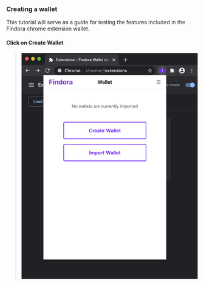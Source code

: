 ### Creating a wallet

This tutorial will serve as a guide for testing the features included in the Findora chrome extension wallet. 

#### Click on Create Wallet 
> ![Create Wallet](./docs-src/images/help-6.png)


